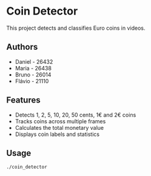 # Coin Detector

This project detects and classifies Euro coins in videos.

## Authors
- Daniel - 26432
- Maria - 26438
- Bruno - 26014
- Flávio - 21110

## Features
- Detects 1, 2, 5, 10, 20, 50 cents, 1€ and 2€ coins
- Tracks coins across multiple frames
- Calculates the total monetary value
- Displays coin labels and statistics

## Usage
```
./coin_detector
```
